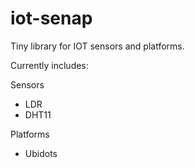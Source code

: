 # iot-senap
Tiny library for IOT sensors and platforms. 

Currently includes:

Sensors
* LDR
* DHT11 

Platforms
* Ubidots
